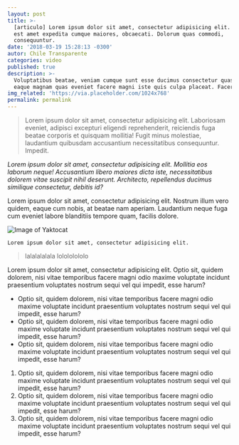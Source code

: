 ```yaml
---
layout: post
title: >-
  [articulo] Lorem ipsum dolor sit amet, consectetur adipisicing elit. Dolore
  est amet expedita cumque maiores, obcaecati. Dolorum quas commodi,
  consequuntur.
date: '2018-03-19 15:28:13 -0300'
autor: Chile Transparente
categories: video
published: true
description: >-
  Voluptatibus beatae, veniam cumque sunt esse ducimus consectetur quasi, eius
  eaque magnam quas eveniet facere magni iste quis culpa placeat. Facere, fugit.
img_related: 'https://via.placeholder.com/1024x768'
permalink: permalink
---
```

> Lorem ipsum dolor sit amet, consectetur adipisicing elit. Laboriosam eveniet, adipisci excepturi eligendi reprehenderit, reiciendis fuga beatae corporis et quisquam mollitia! Fugit minus molestiae, laudantium quibusdam accusantium necessitatibus consequuntur. Impedit.

_Lorem ipsum dolor sit amet, consectetur adipisicing elit. Mollitia eos laborum neque! Accusantium libero maiores dicta iste, necessitatibus dolorem vitae suscipit nihil deserunt. Architecto, repellendus ducimus similique consectetur, debitis id?_

Lorem ipsum dolor sit amet, consectetur adipisicing elit. Nostrum illum vero quidem, eaque cum nobis, at beatae nam aperiam. Laudantium neque fuga cum eveniet labore blanditiis tempore quam, facilis dolore.

![Image of Yaktocat](https://octodex.github.com/images/yaktocat.png)

```
Lorem ipsum dolor sit amet, consectetur adipisicing elit.
```

> lalalalalala
> lolololololo

Lorem ipsum dolor sit amet, consectetur adipisicing elit. Optio sit, quidem dolorem, nisi vitae temporibus facere magni odio maxime voluptate incidunt praesentium voluptates nostrum sequi vel qui impedit, esse harum?

- Optio sit, quidem dolorem, nisi vitae temporibus facere magni odio maxime voluptate incidunt praesentium voluptates nostrum sequi vel qui impedit, esse harum?
- Optio sit, quidem dolorem, nisi vitae temporibus facere magni odio maxime voluptate incidunt praesentium voluptates nostrum sequi vel qui impedit, esse harum?
- Optio sit, quidem dolorem, nisi vitae temporibus facere magni odio maxime voluptate incidunt praesentium voluptates nostrum sequi vel qui impedit, esse harum?

1. Optio sit, quidem dolorem, nisi vitae temporibus facere magni odio maxime voluptate incidunt praesentium voluptates nostrum sequi vel qui impedit, esse harum?
2. Optio sit, quidem dolorem, nisi vitae temporibus facere magni odio maxime voluptate incidunt praesentium voluptates nostrum sequi vel qui impedit, esse harum?
3. Optio sit, quidem dolorem, nisi vitae temporibus facere magni odio maxime voluptate incidunt praesentium voluptates nostrum sequi vel qui impedit, esse harum?
